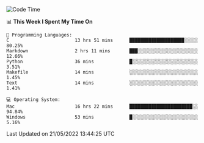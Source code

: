 
<!--START_SECTION:waka-->
![Code Time](http://img.shields.io/badge/Code%20Time-0%20secs-blue)

📊 **This Week I Spent My Time On** 

```text
💬 Programming Languages: 
C                        13 hrs 51 mins      ████████████████████░░░░░   80.25% 
Markdown                 2 hrs 11 mins       ███░░░░░░░░░░░░░░░░░░░░░░   12.66% 
Python                   36 mins             █░░░░░░░░░░░░░░░░░░░░░░░░   3.51% 
Makefile                 14 mins             ░░░░░░░░░░░░░░░░░░░░░░░░░   1.45% 
Text                     14 mins             ░░░░░░░░░░░░░░░░░░░░░░░░░   1.41%

💻 Operating System: 
Mac                      16 hrs 22 mins      ███████████████████████░░   94.84% 
Windows                  53 mins             █░░░░░░░░░░░░░░░░░░░░░░░░   5.16%

```


 Last Updated on 21/05/2022 13:44:25 UTC
<!--END_SECTION:waka-->
